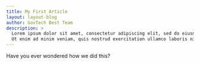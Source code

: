 ```yaml
---
title: My First Article
layout: layout-blog
author: GovTech Best Team
description: >
  Lorem ipsum dolor sit amet, consectetur adipiscing elit, sed do eiusmod tempor incididunt ut labore et dolore magna aliqua.
  Ut enim ad minim veniam, quis nostrud exercitation ullamco laboris nisi ut aliquip ex ea commodo consequat.   
---
```


Have you ever wondered how we did this?

